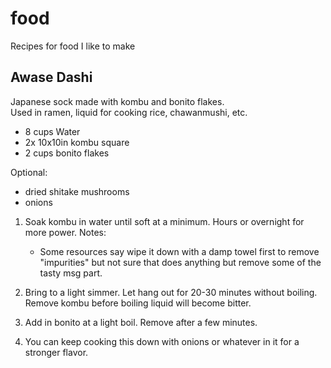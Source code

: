 # food
Recipes for food I like to make


## Awase Dashi
Japanese sock made with kombu and bonito flakes.  
Used in ramen, liquid for cooking rice, chawanmushi, etc.

- 8 cups Water
- 2x 10x10in kombu square
- 2 cups bonito flakes

Optional:
- dried shitake mushrooms
- onions

1) Soak kombu in water until soft at a minimum. Hours or overnight for more power.
Notes: 
   - Some resources say wipe it down with a damp towel first to remove "impurities" but not sure that does anything but remove some of the tasty msg part.

2) Bring to a light simmer. Let hang out for 20-30 minutes without boiling. Remove kombu before boiling liquid will become bitter.
3) Add in bonito at a light boil. Remove after a few minutes.
4) You can keep cooking this down with onions or whatever in it for a stronger flavor. 


